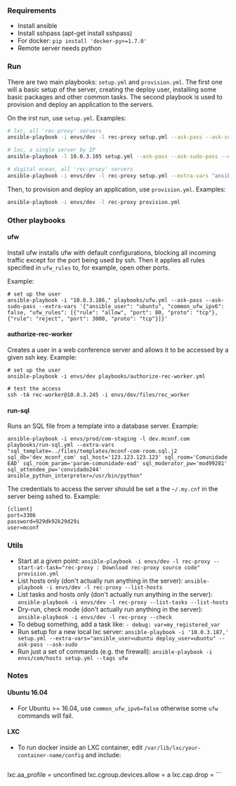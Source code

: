 ### Requirements

* Install ansible
* Install sshpass (apt-get install sshpass)
* For docker: `pip install 'docker-py>=1.7.0'`
* Remote server needs python

### Run

There are two main playbooks: `setup.yml` and `provision.yml`. The first one will a basic setup of the server, creating the deploy user, installing some basic packages and other common tasks. The second playbook is used to provision and deploy an application to the servers.

On the irst run, use `setup.yml`. Examples:

```bash
# lxc, all 'rec-proxy' servers
ansible-playbook -i envs/dev -l rec-proxy setup.yml --ask-pass --ask-sudo-pass --extra-vars "ansible_user=ubuntu common_ufw_ipv6=false"

# lxc, a single server by IP
ansible-playbook -l 10.0.3.105 setup.yml --ask-pass --ask-sudo-pass --extra-vars "ansible_user=ubuntu deploy_user=ubuntu"

# digital ocean, all 'rec-proxy' servers
ansible-playbook -i envs/dev -l rec-proxy setup.yml --extra-vars "ansible_user=root"
```

Then, to provision and deploy an application, use `provision.yml`. Examples:

```bash
ansible-playbook -i envs/dev -l rec-proxy provision.yml
```

### Other playbooks

#### ufw

Install ufw installs ufw with default configurations, blocking all incoming traffic except for the port being used by ssh. Then it applies all rules specified in `ufw_rules` to, for example, open other ports.

Example:

```
# set up the user
ansible-playbook -i "10.0.3.186," playbooks/ufw.yml --ask-pass --ask-sudo-pass --extra-vars '{"ansible_user": "ubuntu", "common_ufw_ipv6": false, "ufw_rules": [{"rule": "allow", "port": 80, "proto": "tcp"}, {"rule": "reject", "port": 3000, "proto": "tcp"}]}'
```

#### authorize-rec-worker

Creates a user in a web conference server and allows it to be accessed by a given ssh key. Example:

```
# set up the user
ansible-playbook -i envs/dev playbooks/authorize-rec-worker.yml

# test the access
ssh -tA rec-worker@10.0.3.245 -i envs/dev/files/rec_worker
```

#### run-sql

Runs an SQL file from a template into a database server. Example:

```
ansible-playbook -i envs/prod/com-staging -l dev.mconf.com playbooks/run-sql.yml --extra-vars "sql_template=../files/templates/mconf-com-room.sql.j2 sql_db='dev_mconf_com' sql_host='123.123.123.123' sql_room='Comunidade EAD' sql_room_param='param-comunidade-ead' sql_moderator_pw='mod99281' sql_attendee_pw='convidado244' ansible_python_interpreter=/usr/bin/python"
```

The credentials to access the server should be set a the `~/.my.cnf` in the server being sshed to. Example:

```
[client]
port=3306
password=929dk92k29d29i
user=mconf
```

### Utils

* Start at a given point: `ansible-playbook -i envs/dev -l rec-proxy --start-at-task="rec-proxy : Download rec-proxy source code" provision.yml`
* List hosts only (don't actually run anything in the server): `ansible-playbook -i envs/dev -l rec-proxy --list-hosts`
* List tasks and hosts only (don't actually run anything in the server): `ansible-playbook -i envs/dev -l rec-proxy --list-tasks --list-hosts`
* Dry-run, check mode (don't actually run anything in the server): `ansible-playbook -i envs/dev -l rec-proxy --check`
* To debug something, add a task like: `- debug: var=my_registered_var`
* Run setup for a new local lxc server: `ansible-playbook -i '10.0.3.187,' setup.yml --extra-vars="ansible_user=ubuntu deploy_user=ubuntu" --ask-pass --ask-sudo`
* Run just a set of commands (e.g. the firewall): `ansible-playbook -i envs/com/hosts setup.yml --tags ufw`

### Notes

#### Ubuntu 16.04

* For Ubuntu >= 16.04, use `common_ufw_ipv6=false` otherwise some `ufw` commands will fail.

#### LXC

* To run docker inside an LXC container, edit `/var/lib/lxc/your-container-name/config` and include:

    ```
lxc.aa_profile = unconfined
lxc.cgroup.devices.allow = a
lxc.cap.drop =
    ```

